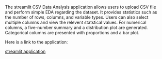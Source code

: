 The streamlit CSV Data Analysis application allows users to upload CSV file and perform simple EDA regarding the dataset. It provides statistics such as the number of rows, columns, and variable types. Users can also select multiple columns and view the relevent statstical values. For numerical columns, a five-number summary and a distribution plot are generated. Categorical columns are presented with proportions and a bar plot. 

Here is a link to the application:

[streamlit application](https://zy-zhou23-streamlit-main-u9ui2n.streamlit.app/)
